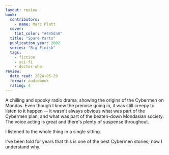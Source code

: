 ```yaml
---
layout: review
book:
  contributors:
    - name: Marc Platt
  cover:
    tint_color: "#445da0"
  title: "Spare Parts"
  publication_year: 2002
  series: "Big Finish"
  tags:
    - fiction
    - sci-fi
    - doctor-who
review:
  date_read: 2024-05-29
  format: audiobook
  rating: 4
---
```

A chilling and spooky radio drama, showing the origins of the Cybermen on Mondas.
Even though I knew the premise going in, it was still creepy to listen to it happen -- it wasn't always obvious what was part of the Cybermen plan, and what was part of the beaten-down Mondasian society.
The voice acting is great and there's plenty of suspense throughout.

I listened to the whole thing in a single sitting.

I've been told for years that this is one of the best Cybermen stories; now I understand why.
